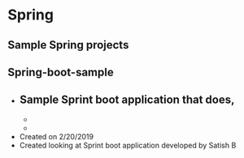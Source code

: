 # Spring
## Sample Spring projects

## Spring-boot-sample
  - Sample Sprint boot application that does,
    -
    -
    -
  - Created on 2/20/2019
  - Created looking at Sprint boot application developed by Satish B
